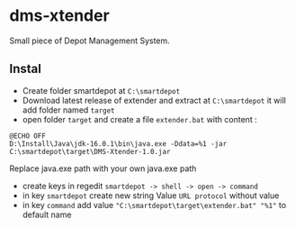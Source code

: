# dms-xtender
Small piece of Depot Management System.

## Instal
- Create folder smartdepot at `C:\smartdepot`
- Download latest release of extender and extract at `C:\smartdepot` it will add folder named `target`
- open folder `target` and create a file `extender.bat` with content : 

```
@ECHO OFF
D:\Install\Java\jdk-16.0.1\bin\java.exe -Ddata=%1 -jar C:\smartdepot\target\DMS-Xtender-1.0.jar
```
Replace java.exe path with your own java.exe path

- create keys in regedit `smartdepot -> shell -> open -> command`
- in key `smartdepot` create new string Value `URL protocol` without value
- in key `command` add value `"C:\smartdepot\target\extender.bat" "%1"` to default name 
